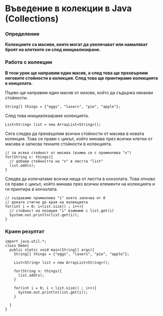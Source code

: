 # Въведение в колекции в Java (Collections)

### Определение
**Колекциите са масиви, които могат да увеличават или намаляват броят на клетките си след инициализиране.**

### Работа с колекции

**В този урок ще направим един масив, а след това ще прехвърлим неговите стойности в колекция. След това ще принтираме колекцията в концолата.**

Първо ще направим един масив от низове, който да съдържа някакви стойности.

```
String[] things = {"eggs", "lasers", "pie", "apple"};
```

След това инициализираме колекцията.

```
List<String> list = new ArrayList<String>();
```

Сега следва да прехвърлим всички стойности от масива в новата колекция. Това се прави с цикъл, който минава през всички клетки от масива и записва техните стойности в колекцията.


```
// за всяка стойност от масива (взима се с променлива "x")
for(String x: things){
  // добави стойността на "x" в листта "list"
  list.add(x);
}
```

Следва да изпечатаме всички неща от листта в конзолата. Това отново се прави с цикъл, който минава през всички елементи на колекцията и ги принтира в конзолата.

```
// създаваме променлива "i" която започва от 0
// докато стигне до края на колекцията
for(int i = 0; i<list.size() ; i++){
  // стойност на позиция "i" взимаме с list.get(i)
  System.out.println(list.get(i));
}
```

### Краен резултат
```
import java.util.*;
class Demo{
  public static void main(String[] args){
    String[] things = {"eggs", "lasers", "pie", "apple"};

    List<String> list = new ArrayList<String>();

    for(String x: things){
      list.add(x);
    }

    for(int i = 0; i < list.size() ; i++){
      System.out.println(list.get(i));
    }

  }
}

```
